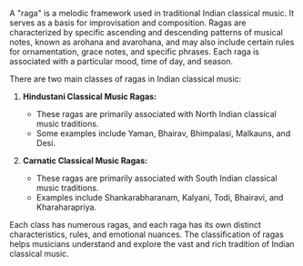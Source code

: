
  
A "raga" is a melodic framework used in traditional Indian classical music. It serves as a basis for improvisation and composition. Ragas are characterized by specific ascending and descending patterns of musical notes, known as arohana and avarohana, and may also include certain rules for ornamentation, grace notes, and specific phrases. Each raga is associated with a particular mood, time of day, and season.

There are two main classes of ragas in Indian classical music:

1. **Hindustani Classical Music Ragas:**
    
    - These ragas are primarily associated with North Indian classical music traditions.
    - Some examples include Yaman, Bhairav, Bhimpalasi, Malkauns, and Desi.
2. **Carnatic Classical Music Ragas:**
    
    - These ragas are primarily associated with South Indian classical music traditions.
    - Examples include Shankarabharanam, Kalyani, Todi, Bhairavi, and Kharaharapriya.

Each class has numerous ragas, and each raga has its own distinct characteristics, rules, and emotional nuances. The classification of ragas helps musicians understand and explore the vast and rich tradition of Indian classical music.
